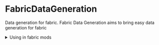 # FabricDataGeneration
Data generation for fabric. Fabric Data Generation aims to bring easy data generation for fabric

<details>
  <summary>Using in fabric mods</summary>

## Dependency and Repository
```groovy
repositories {
    maven {
        name "jitpack"
        url "https://jitpack.io"
    }
}

dependencies {
    modApi("com.github.wandering-soul6573:FabricDataGeneration:${FabricDataGenerationVersion}", {
        exclude group: "net.fabricmc.fabric-api"
    })
}
```

## Making a Data Generator
To make a Data Generator simply make a class that implement the "IDataGenerator" interface
### Example
```java
public static class MyDataGenerator implements IDataGenerator {
    @Override
    public String getModId() {
        return "my_mod_id";
    }
    
    @Override
    public String getResourceDirectory() {
        return "src\\main\\resources";
    }
    
    @Override
    public Identifier getId() {
        return new Identifier("my_mod_id", "my_data_generator"); //id has to be unique for each data generator
    }
    
    @Override
    public List<IBuilder> getBuilders() {
        List<IBuilder> builders = new LinkedList<>();
        
        //add your Data Builders to the builder list
        
        /*EXAMPLE
         *
         * builders.add(new ShapedRecipeSerializable.builder(new Identifier("my_mod_id", "cool_recipe")
         *      .pattern("AAA")
         *      .pattern("ABA")
         *      .pattern("AAA")
         *      .defineKey('A', Items.DIAMOND)
         *      .defineKey('B', Items.NETHER_STAR)
         *      .result(Items.WHITE_WOOL)
         * ));
         *
         *  */
        
        return builders;
    }
}
```

## Registering Your Data Generator Method #1
```java
public class MyMod implements ModInitializer {
    @Override
    public void onInitialize() {
        //other stuff
        FabricDataRegistries.registerGenerator(new MyDataGenerator());
    }
}
```

## Registering Your Data Generator Method #2
```java
public class MyMod implements ModInitializer {
    @Override
    public void onInitialize() {
        //other stuff
        Registry.register(FabricDataGeneration.GENERATORS, generator.getId(), generator);
    }
}
```

## Generating Data
Data generation is done using fabric registries simply call FabricDataGeneration#registerGenerator to register your data generator (or simply register using Registry#register).

***Before generating data make sure to set the "generateData" environment variable to true otherwise your data will not be generated***<br><br>
***It is also important to set the "enabledMods" environment variable, it takes the form of a string array***
<br><br><br>
***Examples:***<br>
***| generateData=true***<br>
***| generateData=false***<br>
***| enabledMods=my_first_mod_id, my_second_mod_id***<br>
***| enabledMods=[my_first_mod_id, my_second_mod_id]***
</details>